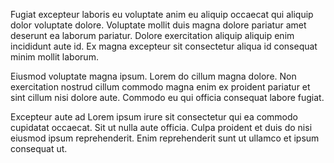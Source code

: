 Fugiat excepteur laboris eu voluptate anim eu aliquip occaecat qui aliquip dolor voluptate dolore. Voluptate mollit duis magna dolore pariatur amet deserunt ea laborum pariatur. Dolore exercitation aliquip aliquip enim incididunt aute id. Ex magna excepteur sit consectetur aliqua id consequat minim mollit laborum.

Eiusmod voluptate magna ipsum. Lorem do cillum magna dolore. Non exercitation nostrud cillum commodo magna enim ex proident pariatur et sint cillum nisi dolore aute. Commodo eu qui officia consequat labore fugiat.

Excepteur aute ad Lorem ipsum irure sit consectetur qui ea commodo cupidatat occaecat. Sit ut nulla aute officia. Culpa proident et duis do nisi eiusmod ipsum reprehenderit. Enim reprehenderit sunt ut ullamco et ipsum consequat ut.